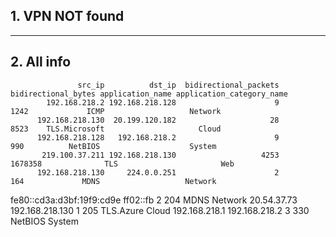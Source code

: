 ## 1. VPN NOT found
---
## 2. All info
                   src_ip          dst_ip  bidirectional_packets  bidirectional_bytes application_name application_category_name
            192.168.218.2 192.168.218.128                      9                 1242             ICMP                   Network
          192.168.218.130  20.199.120.182                     28                 8523    TLS.Microsoft                     Cloud
          192.168.218.128   192.168.218.2                      9                  990          NetBIOS                    System
           219.100.37.211 192.168.218.130                   4253              1678358              TLS                       Web
          192.168.218.130     224.0.0.251                      2                  164             MDNS                   Network
fe80::cd3a:d3bf:19f9:cd9e        ff02::fb                      2                  204             MDNS                   Network
              20.54.37.73 192.168.218.130                      1                  205        TLS.Azure                     Cloud
            192.168.218.1   192.168.218.2                      3                  330          NetBIOS                    System